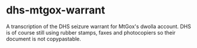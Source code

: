 dhs-mtgox-warrant
=================

A transcription of the DHS seizure warrant for MtGox's dwolla account. DHS is of course still using rubber stamps, faxes and photocopiers so their document is not copypastable.
